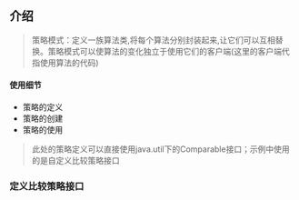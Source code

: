 ## 介绍
> 策略模式：定义一族算法类,将每个算法分别封装起来,让它们可以互相替换。策略模式可以使算法的变化独立于使用它们的客户端(这里的客户端代指使用算法的代码)

#### 使用细节
* 策略的定义
* 策略的创建
* 策略的使用

> 此处的策略定义可以直接使用java.util下的Comparable接口；示例中使用的是自定义比较策略接口
### 定义比较策略接口
```java

```